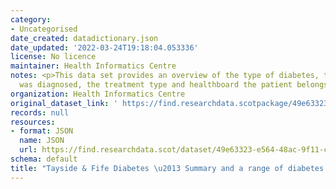 ```yaml
---
category:
- Uncategorised
date_created: datadictionary.json
date_updated: '2022-03-24T19:18:04.053336'
license: No licence
maintainer: Health Informatics Centre
notes: <p>This data set provides an overview of the type of diabetes, the date it
  was diagnosed, the treatment type and healthboard the patient belongs to.</p>
organization: Health Informatics Centre
original_dataset_link: ' https://find.researchdata.scotpackage/49e63323-e564-48ac-9f11-cf77bf0fe20b'
records: null
resources:
- format: JSON
  name: JSON
  url: https://find.researchdata.scot/dataset/49e63323-e564-48ac-9f11-cf77bf0fe20b/resource/49e63323-e564-48ac-9f11-cf77bf0fe20b/download/datadictionary.json
schema: default
title: "Tayside & Fife Diabetes \u2013 Summary and a range of diabetes related datasets."
---
```

